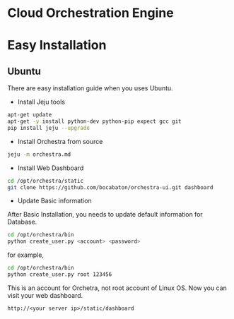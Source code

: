# Cloud Orchestration Engine

# Easy Installation

## Ubuntu

There are easy installation guide when you uses Ubuntu.

* Install Jeju tools

~~~bash
apt-get update
apt-get -y install python-dev python-pip expect gcc git
pip install jeju --upgrade
~~~

* Install Orchestra from source

~~~bash
jeju -m orchestra.md
~~~

* Install Web Dashboard

~~~bash
cd /opt/orchestra/static
git clone https://github.com/bocabaton/orchestra-ui.git dashboard
~~~

* Update Basic information

After Basic Installation, you needs to update default information for Database.

~~~bash
cd /opt/orchestra/bin
python create_user.py <account> <password>
~~~

for example,
~~~bash
cd /opt/orchestra/bin
python create_user.py root 123456
~~~

This is an account for Orchetra, not root account of Linux OS.
Now you can visit your web dashboard.

~~~text
http://<your server ip>/static/dashboard
~~~
